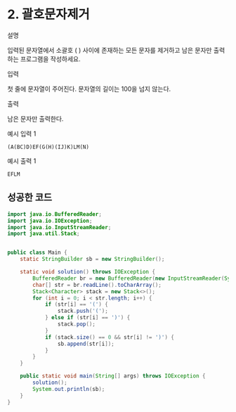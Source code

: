 # 2. 괄호문자제거

설명

입력된 문자열에서 소괄호 ( ) 사이에 존재하는 모든 문자를 제거하고 남은 문자만 출력하는 프로그램을 작성하세요.



입력

첫 줄에 문자열이 주어진다. 문자열의 길이는 100을 넘지 않는다.



출력

남은 문자만 출력한다.



예시 입력 1 

```
(A(BC)D)EF(G(H)(IJ)K)LM(N)
```

예시 출력 1

```
EFLM
```



## 성공한 코드

~~~java
import java.io.BufferedReader;
import java.io.IOException;
import java.io.InputStreamReader;
import java.util.Stack;


public class Main {
    static StringBuilder sb = new StringBuilder();

    static void solution() throws IOException {
        BufferedReader br = new BufferedReader(new InputStreamReader(System.in));
        char[] str = br.readLine().toCharArray();
        Stack<Character> stack = new Stack<>();
        for (int i = 0; i < str.length; i++) {
            if (str[i] == '(') {
                stack.push('(');
            } else if (str[i] == ')') {
                stack.pop();
            }
            if (stack.size() == 0 && str[i] != ')') {
                sb.append(str[i]);
            }
        }
    }

    public static void main(String[] args) throws IOException {
        solution();
        System.out.println(sb);
    }
}
~~~

